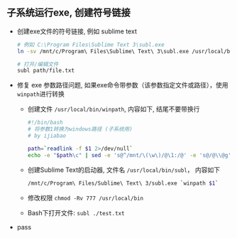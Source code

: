 ## 子系统运行exe, 创建符号链接

- 创建exe文件的符号链接, 例如 sublime text

  ```bash
  # 例如 C:\Program Files\Sublime Text 3\subl.exe
  ln -sv /mnt/c/Program\ Files\Sublime\ Text\ 3\subl.exe /usr/local/bin/subl
  
  # 打开/编辑文件
  subl path/file.txt
  ```

- 修复 exe 参数路径问题, 如果exe命令带参数（该参数指定文件或路径），使用`winpath`进行转换

  - 创建文件 `/usr/local/bin/winpath`, 内容如下, 结尾不要带换行

    ```bash
    #!/bin/bash
    # 将参数1转换为windows路径 (子系统用)
    # by ijiabao
    
    path=`readlink -f $1 2>/dev/null`
    echo -e "$path\c" | sed -e 's@^/mnt/\(\w\)/@\1:/@' -e 's@/@\\@g'
    ```

  - 创建Sublime Text的启动器, 文件名 `/usr/local/bin/subl`， 内容如下

    ```bash
    /mnt/c/Program\ Files/Sublime\ Text\ 3/subl.exe `winpath $1`
    ```

  - 修改权限 `chmod -Rv 777 /usr/local/bin`

  - Bash下打开文件: `subl ./test.txt`

- pass